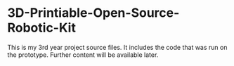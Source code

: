 # 3D-Printiable-Open-Source-Robotic-Kit
This is my 3rd year project source files. It includes the code that was run on the prototype. Further content will be available later.
